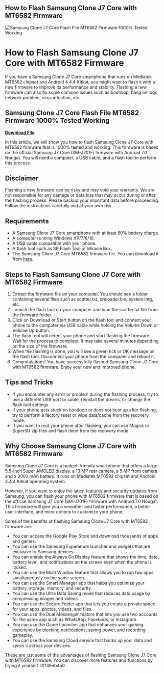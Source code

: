## How to Flash Samsung Clone J7 Core with MT6582 Firmware

 
![Samsung Clone J7 Core Flash File MT6582 Firmware 1000% Tested Working](https://i.ytimg.com/vi/ztI8sc8MUNo/maxresdefault.jpg)

 
# How to Flash Samsung Clone J7 Core with MT6582 Firmware
 
If you have a Samsung Clone J7 Core smartphone that runs on Mediatek MT6582 chipset and Android 4.4.4 Kitkat, you might want to flash it with a new firmware to improve its performance and stability. Flashing a new firmware can also fix some common issues such as bootloop, hang on logo, network problem, virus infection, etc.
 
## Samsung Clone J7 Core Flash File MT6582 Firmware 1000% Tested Working


[**Download File**](https://www.google.com/url?q=https%3A%2F%2Fgeags.com%2F2tKjmy&sa=D&sntz=1&usg=AOvVaw39z9l6uetopxBMIc5zEjma)

 
In this article, we will show you how to flash Samsung Clone J7 Core with MT6582 firmware that is 1000% tested and working. This firmware is based on the official Samsung J7 Core (SM-J701F) firmware with Android 7.0 Nougat. You will need a computer, a USB cable, and a flash tool to perform this process.
 
## Disclaimer
 
Flashing a new firmware can be risky and may void your warranty. We are not responsible for any damage or data loss that may occur during or after the flashing process. Please backup your important data before proceeding. Follow the instructions carefully and at your own risk.
 
## Requirements
 
- A Samsung Clone J7 Core smartphone with at least 50% battery charge.
- A computer running Windows XP/7/8/10.
- A USB cable compatible with your phone.
- A flash tool such as SP Flash Tool or Miracle Box.
- The Samsung Clone J7 Core MT6582 firmware file. You can download it from [here](https://gsmbadsh.blogspot.com/2019/04/samsyng-j7-core-flash-file-mt6582-10000.html).

## Steps to Flash Samsung Clone J7 Core with MT6582 Firmware

1. Extract the firmware file on your computer. You should see a folder containing several files such as scatter.txt, preloader.bin, system.img, etc.
2. Launch the flash tool on your computer and load the scatter.txt file from the firmware folder.
3. Click on Download or Start button on the flash tool and connect your phone to the computer via USB cable while holding the Volume Down or Volume Up button.
4. The flash tool will detect your phone and start flashing the firmware. Wait for the process to complete. It may take several minutes depending on the size of the firmware.
5. When the flashing is done, you will see a green tick or OK message on the flash tool. Disconnect your phone from the computer and reboot it.
6. Congratulations! You have successfully flashed Samsung Clone J7 Core with MT6582 firmware. Enjoy your new and improved phone.

## Tips and Tricks

- If you encounter any error or problem during the flashing process, try to use a different USB port or cable, reinstall the drivers, or change the flash tool settings.
- If your phone gets stuck on bootloop or does not boot up after flashing, try to perform a factory reset or wipe data/cache from the recovery mode.
- If you want to root your phone after flashing, you can use Magisk or SuperSU zip files and flash them from the recovery mode.

## Why Choose Samsung Clone J7 Core with MT6582 Firmware
 
Samsung Clone J7 Core is a budget-friendly smartphone that offers a large 5.5-inch Super AMOLED display, a 13 MP rear camera, a 5 MP front camera, and a 3000 mAh battery. It runs on Mediatek MT6582 chipset and Android 4.4.4 Kitkat operating system.
 
However, if you want to enjoy the latest features and security updates from Samsung, you can flash your phone with MT6582 firmware that is based on the official Samsung J7 Core (SM-J701F) firmware with Android 7.0 Nougat. This firmware will give you a smoother and faster performance, a better user interface, and more options to customize your phone.
 
Some of the benefits of flashing Samsung Clone J7 Core with MT6582 firmware are:

- You can access the Google Play Store and download thousands of apps and games.
- You can use the Samsung Experience launcher and widgets that are exclusive to Samsung devices.
- You can enable the Always On Display feature that shows the time, date, battery level, and notifications on the screen even when the phone is locked.
- You can use the Multi Window feature that allows you to run two apps simultaneously on the same screen.
- You can use the Smart Manager app that helps you optimize your battery, storage, memory, and security.
- You can use the Ultra Data Saving mode that reduces data usage by compressing images and videos.
- You can use the Secure Folder app that lets you create a private space for your apps, photos, videos, and files.
- You can use the Dual Messenger feature that lets you use two accounts for the same app such as WhatsApp, Facebook, or Instagram.
- You can use the Game Launcher app that enhances your gaming experience by blocking notifications, saving power, and recording gameplay.
- You can use the Samsung Cloud service that backs up your data and syncs it across your devices.

These are just some of the advantages of flashing Samsung Clone J7 Core with MT6582 firmware. You can discover more features and functions by trying it yourself.
 0f148eb4a0
